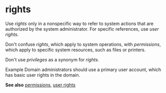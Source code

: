 # rights

Use *rights*
only in a nonspecific way to refer to system actions that are
authorized by the system administrator. For specific references, use *user rights*.

Don't confuse *rights*, which apply to system operations, with *permissions*, which apply to specific system resources, such as files or printers.

Don't use *privileges* as a synonym for *rights*.

Example Domain administrators should use a primary user account, which has basic user rights in the domain.

**See also** [permissions](/style-guide/a-z-word-list-term-collections/p/permissions), [user rights](/style-guide/a-z-word-list-term-collections/u/user-rights)
